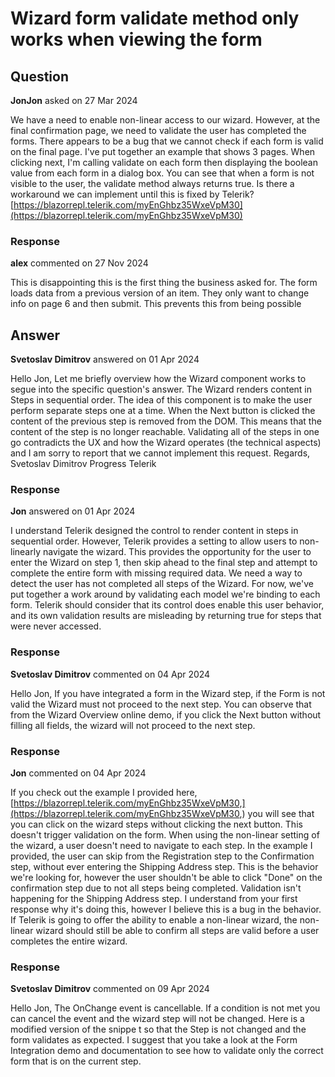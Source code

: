 # Wizard form validate method only works when viewing the form

## Question

**JonJon** asked on 27 Mar 2024

We have a need to enable non-linear access to our wizard. However, at the final confirmation page, we need to validate the user has completed the forms. There appears to be a bug that we cannot check if each form is valid on the final page. I've put together an example that shows 3 pages. When clicking next, I'm calling validate on each form then displaying the boolean value from each form in a dialog box. You can see that when a form is not visible to the user, the validate method always returns true. Is there a workaround we can implement until this is fixed by Telerik? [https://blazorrepl.telerik.com/myEnGhbz35WxeVpM30](https://blazorrepl.telerik.com/myEnGhbz35WxeVpM30)

### Response

**alex** commented on 27 Nov 2024

This is disappointing this is the first thing the business asked for. The form loads data from a previous version of an item. They only want to change info on page 6 and then submit. This prevents this from being possible

## Answer

**Svetoslav Dimitrov** answered on 01 Apr 2024

Hello Jon, Let me briefly overview how the Wizard component works to segue into the specific question's answer. The Wizard renders content in Steps in sequential order. The idea of this component is to make the user perform separate steps one at a time. When the Next button is clicked the content of the previous step is removed from the DOM. This means that the content of the step is no longer reachable. Validating all of the steps in one go contradicts the UX and how the Wizard operates (the technical aspects) and I am sorry to report that we cannot implement this request. Regards, Svetoslav Dimitrov Progress Telerik

### Response

**Jon** answered on 01 Apr 2024

I understand Telerik designed the control to render content in steps in sequential order. However, Telerik provides a setting to allow users to non-linearly navigate the wizard. This provides the opportunity for the user to enter the Wizard on step 1, then skip ahead to the final step and attempt to complete the entire form with missing required data. We need a way to detect the user has not completed all steps of the Wizard. For now, we've put together a work around by validating each model we're binding to each form. Telerik should consider that its control does enable this user behavior, and its own validation results are misleading by returning true for steps that were never accessed.

### Response

**Svetoslav Dimitrov** commented on 04 Apr 2024

Hello Jon, If you have integrated a form in the Wizard step, if the Form is not valid the Wizard must not proceed to the next step. You can observe that from the Wizard Overview online demo, if you click the Next button without filling all fields, the wizard will not proceed to the next step.

### Response

**Jon** commented on 04 Apr 2024

If you check out the example I provided here, [https://blazorrepl.telerik.com/myEnGhbz35WxeVpM30,](https://blazorrepl.telerik.com/myEnGhbz35WxeVpM30,) you will see that you can click on the wizard steps without clicking the next button. This doesn't trigger validation on the form. When using the non-linear setting of the wizard, a user doesn't need to navigate to each step. In the example I provided, the user can skip from the Registration step to the Confirmation step, without ever entering the Shipping Address step. This is the behavior we're looking for, however the user shouldn't be able to click "Done" on the confirmation step due to not all steps being completed. Validation isn't happening for the Shipping Address step. I understand from your first response why it's doing this, however I believe this is a bug in the behavior. If Telerik is going to offer the ability to enable a non-linear wizard, the non-linear wizard should still be able to confirm all steps are valid before a user completes the entire wizard.

### Response

**Svetoslav Dimitrov** commented on 09 Apr 2024

Hello Jon, The OnChange event is cancellable. If a condition is not met you can cancel the event and the wizard step will not be changed. Here is a modified version of the snippe t so that the Step is not changed and the form validates as expected. I suggest that you take a look at the Form Integration demo and documentation to see how to validate only the correct form that is on the current step.
